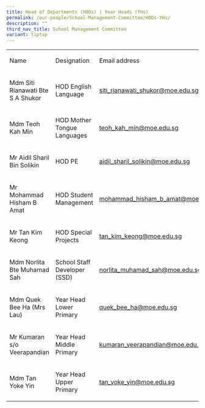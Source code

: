 ```yaml
---
title: Head of Departments (HODs) | Year Heads (YHs)
permalink: /our-people/School-Management-Committee/HODs-YHs/
description: ""
third_nav_title: School Management Committee
variant: tiptap
---
```

<table style="minWidth: 75px">
<colgroup>
<col>
<col>
<col>
</colgroup>
<tbody>
<tr>
<td rowspan="1" colspan="1">
<p>Name</p>
</td>
<td rowspan="1" colspan="1">
<p>Designation</p>
</td>
<td rowspan="1" colspan="1">
<p>Email address</p>
</td>
</tr>
<tr>
<td rowspan="1" colspan="1">
<p>Mdm Siti Rianawati Bte S A Shukor
<br>
</p>
</td>
<td rowspan="1" colspan="1">
<p>HOD English Language</p>
</td>
<td rowspan="1" colspan="1">
<p><a href="mailto:siti_rianawati_shukor@moe.edu.sg" rel="noopener noreferrer nofollow" target="_blank">siti_rianawati_shukor@moe.edu.sg</a>
<br>
</p>
</td>
</tr>
<tr>
<td rowspan="1" colspan="1">
<p>Mdm Teoh Kah Min
<br>
</p>
</td>
<td rowspan="1" colspan="1">
<p>HOD Mother Tongue Languages</p>
</td>
<td rowspan="1" colspan="1">
<p><a href="mailto:teoh_kah_min@moe.edu.sg" rel="noopener noreferrer nofollow" target="_blank">teoh_kah_min@moe.edu.sg</a>
<br>
</p>
</td>
</tr>
<tr>
<td rowspan="1" colspan="1">
<p>Mr Aidil Sharil Bin Solikin</p>
</td>
<td rowspan="1" colspan="1">
<p>HOD PE</p>
</td>
<td rowspan="1" colspan="1">
<p><a href="mailto:aidil_sharil_solikin@moe.edu.sg" rel="noopener noreferrer nofollow" target="_blank">aidil_sharil_solikin@moe.edu.sg</a>
</p>
</td>
</tr>
<tr>
<td rowspan="1" colspan="1">
<p>Mr Mohammad Hisham B Amat</p>
</td>
<td rowspan="1" colspan="1">
<p>HOD Student Management</p>
</td>
<td rowspan="1" colspan="1">
<p><a href="mailto:mohammad_hisham_b_amat@moe.edu.sg" rel="noopener noreferrer nofollow" target="_blank">mohammad_hisham_b_amat@moe.edu.sg</a>
</p>
</td>
</tr>
<tr>
<td rowspan="1" colspan="1">
<p>Mr Tan Kim Keong</p>
</td>
<td rowspan="1" colspan="1">
<p>HOD Special Projects</p>
</td>
<td rowspan="1" colspan="1">
<p><a href="mailto:tan_kim_keong@moe.edu.sg" rel="noopener noreferrer nofollow" target="_blank">tan_kim_keong@moe.edu.sg</a>
</p>
</td>
</tr>
<tr>
<td rowspan="1" colspan="1">
<p>Mdm Norlita Bte Muhamad Sah
<br>
</p>
</td>
<td rowspan="1" colspan="1">
<p>School Staff Developer (SSD)
<br>
</p>
</td>
<td rowspan="1" colspan="1">
<p><a href="mailto:norlita_muhamad_sah@moe.edu.sg" rel="noopener noreferrer nofollow" target="_blank">norlita_muhamad_sah@moe.edu.sg</a>
</p>
</td>
</tr>
<tr>
<td rowspan="1" colspan="1">
<p>Mdm Quek Bee Ha (Mrs Lau)</p>
</td>
<td rowspan="1" colspan="1">
<p>Year Head Lower Primary</p>
</td>
<td rowspan="1" colspan="1">
<p><a href="mailto:quek_bee_ha@moe.edu.sg" rel="noopener noreferrer nofollow" target="_blank">quek_bee_ha@moe.edu.sg</a>
</p>
</td>
</tr>
<tr>
<td rowspan="1" colspan="1">
<p>Mr Kumaran s/o Veerapandian</p>
</td>
<td rowspan="1" colspan="1">
<p>Year Head Middle Primary</p>
</td>
<td rowspan="1" colspan="1">
<p><a href="mailto:kumaran_veerapandian@moe.edu.sg" rel="noopener noreferrer nofollow" target="_blank">kumaran_veerapandian@moe.edu.sg</a>
</p>
</td>
</tr>
<tr>
<td rowspan="1" colspan="1">
<p>Mdm Tan Yoke Yin</p>
</td>
<td rowspan="1" colspan="1">
<p>Year Head Upper Primary</p>
</td>
<td rowspan="1" colspan="1">
<p><a href="mailto:tan_yoke_yin@moe.edu.sg" rel="noopener noreferrer nofollow" target="_blank">tan_yoke_yin@moe.edu.sg</a>
</p>
</td>
</tr>
</tbody>
</table>
<p></p>